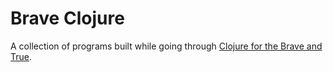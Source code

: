 # Brave Clojure

A collection of programs built while going through [Clojure for the Brave and True](https://www.braveclojure.com/foreword/).

